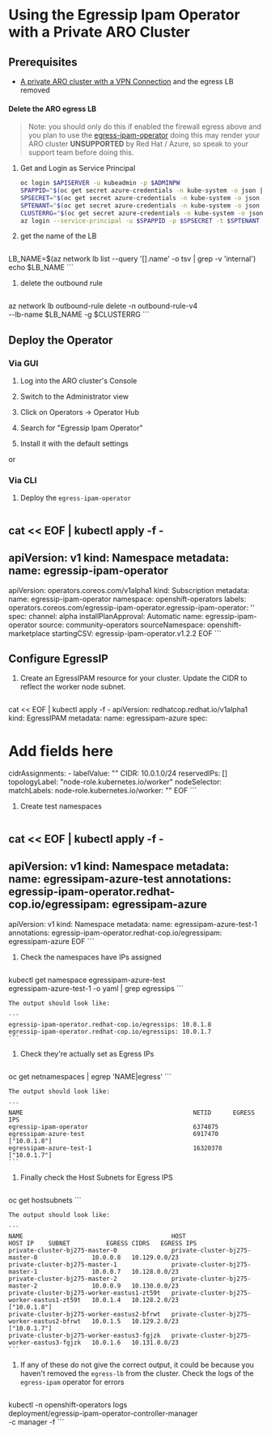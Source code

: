 # Using the Egressip Ipam Operator with a Private ARO Cluster

## Prerequisites

* [A private ARO cluster with a VPN Connection](./private-cluster) and the egress LB removed


#### Delete the ARO egress LB

> Note: you should only do this if enabled the firewall egress above and you plan to use the [egress-ipam-operator](./egress-ipam-operator) doing this may render your ARO cluster **UNSUPPORTED** by Red Hat / Azure, so speak to your support
 team before doing this.

1. Get and Login as Service Principal

    ```bash
    oc login $APISERVER -u kubeadmin -p $ADMINPW
    SPAPPID="$(oc get secret azure-credentials -n kube-system -o json | jq -r .data.azure_client_id | base64 --decode)"
    SPSECRET="$(oc get secret azure-credentials -n kube-system -o json | jq -r .data.azure_client_secret | base64 --decode)"
    SPTENANT="$(oc get secret azure-credentials -n kube-system -o json | jq -r .data.azure_tenant_id | base64 --decode)"
    CLUSTERRG="$(oc get secret azure-credentials -n kube-system -o json | jq -r .data.azure_resourcegroup |base64 --decode)"
    az login --service-principal -u $SPAPPID -p $SPSECRET -t $SPTENANT
    ```

1. get the name of the LB

    ```
LB_NAME=$(az network lb list --query '[].name' -o tsv | grep -v 'internal')
echo $LB_NAME
    ```

1. delete the outbound rule

    ```
az network lb outbound-rule delete -n outbound-rule-v4 \
  --lb-name $LB_NAME -g $CLUSTERRG
    ```

## Deploy the Operator

### Via GUI

1. Log into the ARO cluster's Console

1. Switch to the Administrator view

1. Click on Operators -> Operator Hub

1. Search for "Egressip Ipam Operator"

1. Install it with the default settings

or

### Via CLI

1. Deploy the `egress-ipam-operator`

    ```bash
cat << EOF | kubectl apply -f -
---
apiVersion: v1
kind: Namespace
metadata:
  name: egressip-ipam-operator
---
apiVersion: operators.coreos.com/v1alpha1
kind: Subscription
metadata:
  name: egressip-ipam-operator
  namespace: openshift-operators
  labels:
    operators.coreos.com/egressip-ipam-operator.egressip-ipam-operator: ''
spec:
  channel: alpha
  installPlanApproval: Automatic
  name: egressip-ipam-operator
  source: community-operators
  sourceNamespace: openshift-marketplace
  startingCSV: egressip-ipam-operator.v1.2.2
EOF
    ```

## Configure EgressIP

1. Create an EgressIPAM resource for your cluster.  Update the CIDR to reflect the worker node subnet.

    ```bash
cat << EOF | kubectl apply -f -
apiVersion: redhatcop.redhat.io/v1alpha1
kind: EgressIPAM
metadata:
  name: egressipam-azure
spec:
  # Add fields here
  cidrAssignments:
    - labelValue: ""
      CIDR: 10.0.1.0/24
      reservedIPs: []
  topologyLabel: "node-role.kubernetes.io/worker"
  nodeSelector:
    matchLabels:
      node-role.kubernetes.io/worker: ""
EOF
    ```

1. Create test namespaces

    ```bash
cat << EOF | kubectl apply -f -
---
apiVersion: v1
kind: Namespace
metadata:
  name: egressipam-azure-test
  annotations:
    egressip-ipam-operator.redhat-cop.io/egressipam: egressipam-azure
---
apiVersion: v1
kind: Namespace
metadata:
  name: egressipam-azure-test-1
  annotations:
    egressip-ipam-operator.redhat-cop.io/egressipam: egressipam-azure
EOF
    ```

1. Check the namespaces have IPs assigned

    ```bash
kubectl get namespace egressipam-azure-test \
  egressipam-azure-test-1 -o yaml | grep egressips
    ```

    The output should look like:

    ```
    egressip-ipam-operator.redhat-cop.io/egressips: 10.0.1.8
    egressip-ipam-operator.redhat-cop.io/egressips: 10.0.1.7
    ```

1. Check they're actually set as Egress IPs

    ```bash
oc get netnamespaces | egrep 'NAME|egress'
    ```

    The output should look like:

    ```
    NAME                                               NETID      EGRESS IPS
    egressip-ipam-operator                             6374875
    egressipam-azure-test                              6917470    ["10.0.1.8"]
    egressipam-azure-test-1                            16320378   ["10.0.1.7"]
    ```

1. Finally check the Host Subnets for Egress IPS

    ```bash
oc get hostsubnets
    ```

    The output should look like:

    ```
    NAME                                         HOST                                         HOST IP    SUBNET          EGRESS CIDRS   EGRESS IPS
    private-cluster-bj275-master-0               private-cluster-bj275-master-0               10.0.0.8   10.129.0.0/23
    private-cluster-bj275-master-1               private-cluster-bj275-master-1               10.0.0.7   10.128.0.0/23
    private-cluster-bj275-master-2               private-cluster-bj275-master-2               10.0.0.9   10.130.0.0/23
    private-cluster-bj275-worker-eastus1-zt59t   private-cluster-bj275-worker-eastus1-zt59t   10.0.1.4   10.128.2.0/23                  ["10.0.1.8"]
    private-cluster-bj275-worker-eastus2-bfrwt   private-cluster-bj275-worker-eastus2-bfrwt   10.0.1.5   10.129.2.0/23                  ["10.0.1.7"]
    private-cluster-bj275-worker-eastus3-fgjzk   private-cluster-bj275-worker-eastus3-fgjzk   10.0.1.6   10.131.0.0/23
    ```

1. If any of these do not give the correct output, it could be because you haven't removed the `egress-lb` from the cluster. Check the logs of the `egress-ipam` operator for errors

    ```bash
kubectl -n openshift-operators logs \
  deployment/egressip-ipam-operator-controller-manager \
  -c manager -f
     ```
